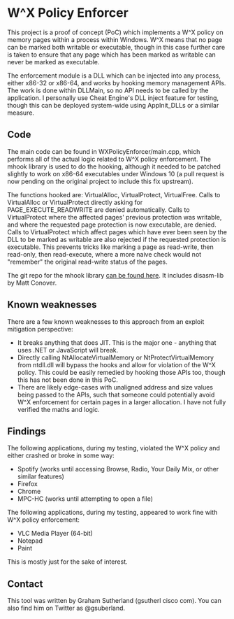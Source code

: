 # W^X Policy Enforcer

This project is a proof of concept (PoC) which implements a W^X policy on memory pages within a process within Windows. W^X means that no page can be marked both writable or executable, though in this case further care is taken to ensure that any page which has been marked as writable can never be marked as executable.

The enforcement module is a DLL which can be injected into any process, either x86-32 or x86-64, and works by hooking memory management APIs. The work is done within DLLMain, so no API needs to be called by the application. I personally use Cheat Engine's DLL inject feature for testing, though this can be deployed system-wide using AppInit_DLLs or a similar measure.

## Code

The main code can be found in WXPolicyEnforcer/main.cpp, which performs all of the actual logic related to W^X policy enforcement. The mhook library is used to do the hooking, although it needed to be patched slightly to work on x86-64 executables under Windows 10 (a pull request is now pending on the original project to include this fix upstream).

The functions hooked are: VirtualAlloc, VirtualProtect, VirtualFree. Calls to VirtualAlloc or VirtualProtect directly asking for PAGE_EXECUTE_READWRITE are denied automatically. Calls to VirtualProtect where the affected pages' previous protection was writable, and where the requested page protection is now executable, are denied. Calls to VirtualProtect which affect pages which have ever been seen by the DLL to be marked as writable are also rejected if the requested protection is executable. This prevents tricks like marking a page as read-write, then read-only, then read-execute, where a more naive check would not "remember" the original read-write status of the pages.

The git repo for the mhook library [can be found here](https://github.com/martona/mhook). It includes disasm-lib by Matt Conover.

## Known weaknesses

There are a few known weaknesses to this approach from an exploit mitigation perspective:

* It breaks anything that does JIT. This is the major one - anything that uses .NET or JavaScript will break.
* Directly calling NtAllocateVirtualMemory or NtProtectVirtualMemory from ntdll.dll will bypass the hooks and allow for violation of the W^X policy. This could be easily remedied by hooking those APIs too, though this has not been done in this PoC.
* There are likely edge-cases with unaligned address and size values being passed to the APIs, such that someone could potentially avoid W^X enforcement for certain pages in a larger allocation. I have not fully verified the maths and logic.

## Findings

The following applications, during my testing, violated the W^X policy and either crashed or broke in some way:

* Spotify (works until accessing Browse, Radio, Your Daily Mix, or other similar features)
* Firefox
* Chrome
* MPC-HC (works until attempting to open a file)

The following applications, during my testing, appeared to work fine with W^X policy enforcement:

* VLC Media Player (64-bit)
* Notepad
* Paint

This is mostly just for the sake of interest.

## Contact

This tool was written by Graham Sutherland (gsutherl <at> cisco <dot> com). You can also find him on Twitter as @gsuberland.